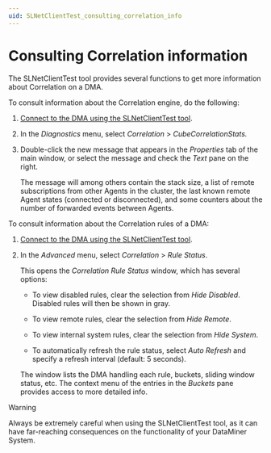 ```yaml
---
uid: SLNetClientTest_consulting_correlation_info
---
```


# Consulting Correlation information

The SLNetClientTest tool provides several functions to get more information about Correlation on a DMA.

To consult information about the Correlation engine, do the following:

1. [Connect to the DMA using the SLNetClientTest tool](xref:Connecting_to_a_DMA_with_the_SLNetClientTest_tool).

1. In the *Diagnostics* menu, select *Correlation* > *CubeCorrelationStats.*

1. Double-click the new message that appears in the *Properties* tab of the main window, or select the message and check the *Text* pane on the right.

   The message will among others contain the stack size, a list of remote subscriptions from other Agents in the cluster, the last known remote Agent states (connected or disconnected), and some counters about the number of forwarded events between Agents.

To consult information about the Correlation rules of a DMA:

1. [Connect to the DMA using the SLNetClientTest tool](xref:Connecting_to_a_DMA_with_the_SLNetClientTest_tool).

1. In the *Advanced* menu, select *Correlation* > *Rule Status*.

   This opens the *Correlation Rule Status* window, which has several options:

   - To view disabled rules, clear the selection from *Hide Disabled*. Disabled rules will then be shown in gray.

   - To view remote rules, clear the selection from *Hide Remote*.

   - To view internal system rules, clear the selection from *Hide System*.

   - To automatically refresh the rule status, select *Auto Refresh* and specify a refresh interval (default: 5 seconds).

   The window lists the DMA handling each rule, buckets, sliding window status, etc. The context menu of the entries in the *Buckets* pane provides access to more detailed info.

> [!WARNING]
> Always be extremely careful when using the SLNetClientTest tool, as it can have far-reaching consequences on the functionality of your DataMiner System.
